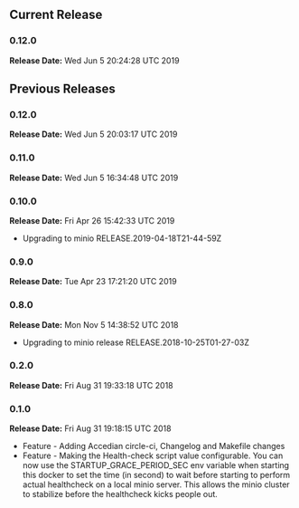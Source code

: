 ## Current Release 
### 0.12.0 
**Release Date:** Wed Jun  5 20:24:28 UTC 2019     
## Previous Releases 
### 0.12.0 
**Release Date:** Wed Jun  5 20:03:17 UTC 2019     
### 0.11.0 
**Release Date:** Wed Jun  5 16:34:48 UTC 2019     
### 0.10.0 
**Release Date:** Fri Apr 26 15:42:33 UTC 2019     
* Upgrading to minio RELEASE.2019-04-18T21-44-59Z
### 0.9.0 
**Release Date:** Tue Apr 23 17:21:20 UTC 2019     
### 0.8.0 
**Release Date:** Mon Nov  5 14:38:52 UTC 2018     
* Upgrading to minio release RELEASE.2018-10-25T01-27-03Z
### 0.2.0 
**Release Date:** Fri Aug 31 19:33:18 UTC 2018     
### 0.1.0 
**Release Date:** Fri Aug 31 19:18:15 UTC 2018     
* Feature - Adding Accedian circle-ci, Changelog and Makefile changes
* Feature - Making the Health-check script value configurable. You can now use the STARTUP_GRACE_PERIOD_SEC env variable when starting this docker to set the time (in second) to wait before starting to perform actual healthcheck on a local minio server. This allows the minio cluster to stabilize before the healthcheck kicks people out.


